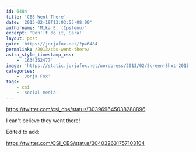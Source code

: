 ```yaml
---
id: 6484
title: 'CBS Went There'
date: '2013-02-19T13:03:55-08:00'
authorname: 'Mika E. (Ipstenu)'
excerpt: 'Don''t do it, Sara!'
layout: post
guid: 'https://jorjafox.net/?p=6484'
permalink: /2013/cbs-went-there/
astra_style_timestamp_css:
    - '1634352477'
image: 'https://static.jorjafox.net/wordpress/2013/02/Screen-Shot-2013-02-19-at-1.03.19-PM.png'
categories:
    - 'Jorja Fox'
tags:
    - csi
    - 'social media'
---
```


https://twitter.com/csi_cbs/status/303969645038288896

I can't believe they went there!

Edited to add:

https://twitter.com/CSI_CBS/status/304032631757103104
